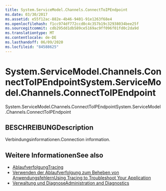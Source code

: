 ```yaml
---
title: System.ServiceModel.Channels.ConnectToIPEndpoint
ms.date: 03/30/2017
ms.assetid: e55f12ac-882e-4b46-9401-91e1263f68e4
ms.openlocfilehash: f1cc974df772ccd0c4c357b19c32938034bee25f
ms.sourcegitcommit: cdb295dd1db589ce5169ac9ff096f01fd0c2da9d
ms.translationtype: MT
ms.contentlocale: de-DE
ms.lasthandoff: 06/09/2020
ms.locfileid: "84588625"
---
```

# <a name="systemservicemodelchannelsconnecttoipendpoint"></a><span data-ttu-id="457cb-102">System.ServiceModel.Channels.ConnectToIPEndpoint</span><span class="sxs-lookup"><span data-stu-id="457cb-102">System.ServiceModel.Channels.ConnectToIPEndpoint</span></span>
<span data-ttu-id="457cb-103">System.ServiceModel.Channels.ConnectToIPEndpoint</span><span class="sxs-lookup"><span data-stu-id="457cb-103">System.ServiceModel.Channels.ConnectToIPEndpoint</span></span>  
  
## <a name="description"></a><span data-ttu-id="457cb-104">BESCHREIBUNG</span><span class="sxs-lookup"><span data-stu-id="457cb-104">Description</span></span>  
 <span data-ttu-id="457cb-105">Verbindungsinformationen.</span><span class="sxs-lookup"><span data-stu-id="457cb-105">Connection information.</span></span>  
  
## <a name="see-also"></a><span data-ttu-id="457cb-106">Weitere Informationen</span><span class="sxs-lookup"><span data-stu-id="457cb-106">See also</span></span>

- [<span data-ttu-id="457cb-107">Ablaufverfolgung</span><span class="sxs-lookup"><span data-stu-id="457cb-107">Tracing</span></span>](index.md)
- [<span data-ttu-id="457cb-108">Verwenden der Ablaufverfolgung zum Beheben von Anwendungsfehlern</span><span class="sxs-lookup"><span data-stu-id="457cb-108">Using Tracing to Troubleshoot Your Application</span></span>](using-tracing-to-troubleshoot-your-application.md)
- [<span data-ttu-id="457cb-109">Verwaltung und Diagnose</span><span class="sxs-lookup"><span data-stu-id="457cb-109">Administration and Diagnostics</span></span>](../index.md)
